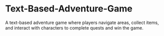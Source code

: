 # Text-Based-Adventure-Game
A text-based adventure game where players navigate areas, collect items, and interact with characters to complete quests and win the game.
